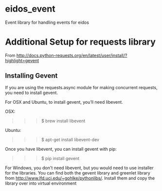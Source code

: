 eidos_event
===========

Event library for handling events for eidos

Additional Setup for requests library
======================================
From http://docs.python-requests.org/en/latest/user/install/?highlight=gevent

Installing Gevent
----------------- 

If you are using the requests.async module for making concurrent requests, you need to install gevent.

For OSX and Ubuntu, to install gevent, you’ll need libevent.

OSX:

>>> $ brew install libevent

Ubuntu:

>>> $ apt-get install libevent-dev

Once you have libevent, you can install gevent with pip:

>>> $ pip install gevent

For Windows, you don't need libevent, but you would need to use installer for the libraries. You can find both the gevent library and greenlet library from http://www.lfd.uci.edu/~gohlke/pythonlibs/.
Install them and copy the library over into virtual environment